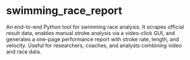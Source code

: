 # swimming_race_report
An end-to-end Python tool for swimming race analysis. It scrapes official result data, enables manual stroke analysis via a video-click GUI, and generates a one-page performance report with stroke rate, length, and velocity. Useful for researchers, coaches, and analysts combining video and race data.
